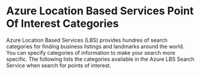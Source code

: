 # Azure Location Based Services Point Of Interest Categories
Azure Location Based Services (LBS) provides hundres of search categories for finding business listings and landmarks around the world. You can specify categories of information to make your search more specific. The following lists the categories available in the Azure LBS Search Service when search for points of interest. 

